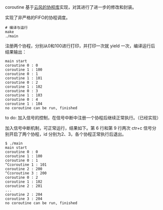 
coroutine 基于[云风的协程库](https://github.com/cloudwu/coroutine)实现，对其进行了进一步的修改和封装。

实现了非严格的FIFO的协程调度。

```
# 编译与运行
make
./main
```
注册两个协程，分别从0和100进行打印，并打印一次就 yield 一次，编译运行后结果输出：
```
main start
coroutine 0 : 0
coroutine 1 : 100
coroutine 0 : 1
coroutine 1 : 101
coroutine 0 : 2
coroutine 1 : 102
coroutine 0 : 3
coroutine 1 : 103
coroutine 0 : 4
coroutine 1 : 104
no coroutine can be run, finished
```

to do: 加入信号的控制，在信号中断中注册一个协程后继续正常执行。（已经实现）


加入信号中断机制，可正常运行，结果如下。第 6 行和第 9 行两次 ctr+c 信号分别开启了两个协程，id 分别为2、3，各个协程正常执行后退出。

```
$ ./main 
main start
coroutine 0 : 0
coroutine 1 : 100
coroutine 0 : 1
^Ccoroutine 1 : 101
coroutine 2 : 200
^Ccoroutine 3 : 200
coroutine 0 : 2
coroutine 1 : 102
coroutine 2 : 201
...
coroutine 2 : 204
coroutine 3 : 204
no coroutine can be run, finished
```